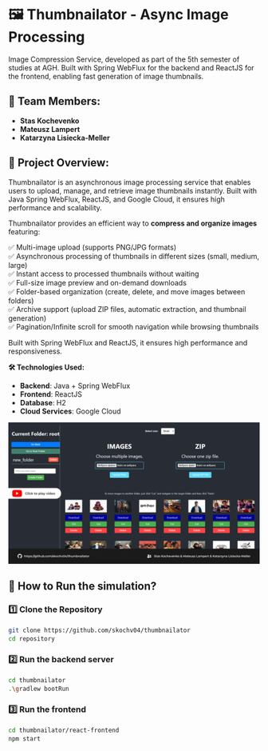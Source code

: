 # 🖼️ Thumbnailator - Async Image Processing

Image Compression Service, developed as part of the 5th semester of studies at AGH. Built with Spring WebFlux for the backend and ReactJS for the frontend, enabling fast generation of image thumbnails.

## 👥 Team Members:
- **Stas Kochevenko**  
- **Mateusz Lampert**
- **Katarzyna Lisiecka-Meller**

## 📌 Project Overview:
Thumbnailator is an asynchronous image processing service that enables users to upload, manage, and retrieve image thumbnails instantly. Built with Java Spring WebFlux, ReactJS, and Google Cloud, it ensures high performance and scalability.

Thumbnailator provides an efficient way to **compress and organize images** featuring:

✅ Multi-image upload (supports PNG/JPG formats)  
✅ Asynchronous processing of thumbnails in different sizes (small, medium, large)  
✅ Instant access to processed thumbnails without waiting  
✅ Full-size image preview and on-demand downloads  
✅ Folder-based organization (create, delete, and move images between folders)  
✅ Archive support (upload ZIP files, automatic extraction, and thumbnail generation)  
✅ Pagination/Infinite scroll for smooth navigation while browsing thumbnails

Built with Spring WebFlux and ReactJS, it ensures high performance and responsiveness.

**🛠️ Technologies Used:**
- **Backend**: Java + Spring WebFlux
- **Frontend**: ReactJS  
- **Database**: H2  
- **Cloud Services**: Google Cloud

[![baner](baner.png)](https://youtu.be/5V80xosqOaE)

## 🚀 How to Run the simulation?

### 1️⃣ Clone the Repository
```bash
git clone https://github.com/skochv04/thumbnailator  
cd repository
```

### 2️⃣ Run the backend server
```bash
cd thumbnailator
.\gradlew bootRun
```

### 3️⃣ Run the frontend
```bash
cd thumbnailator/react-frontend
npm start
```
